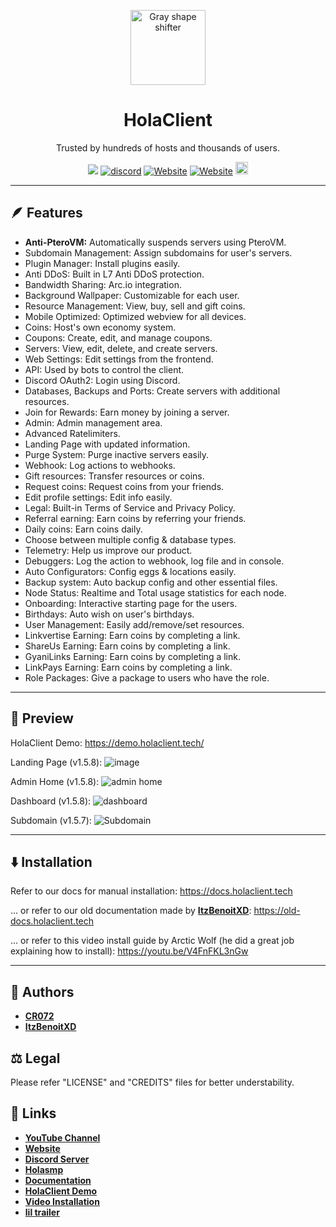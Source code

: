 <p align="center">
  <img src="https://media.discordapp.net/attachments/1082632266506850344/1108449684709703770/image.png" alt="Gray shape shifter" height="120" style="max-width: 100%;">
</p>
<h1 align="center" tabindex="-1" dir="auto">HolaClient</h1>
<p align="center" dir="auto">Trusted by hundreds of hosts and thousands of users.</p>
<p align="center">
  <a><img src="https://img.shields.io/github/downloads/HolaClient/HolaClient/total?color=blue&label=Downloads"/></a>
  <a href="https://discord.gg/CvqRH9TrYK"><img src="https://img.shields.io/discord/1038719273658499072?color=blue&label=Discord&logo=HolaClient&logoColor=blue" alt="discord" /></a>
  <a href="https://holaclient.tech/docs"><img alt="Website" src="https://img.shields.io/website?down_color=lightred&down_message=Offline&label=Docs&up_color=blue&up_message=Online&url=https://holaclient.tech/docs"></a>
    <a href="https://demo.holaclient.tech"><img alt="Website" src="https://img.shields.io/website?down_color=lightred&down_message=Offline&label=Demo&up_color=blue&up_message=Online&url=https://demo.holaclient.tech"></a>
  <a  href="https://github.com/CR072/HolaClient/stargazers"><img src="https://img.shields.io/github/stars/HolaClient/HolaClient?label=Stars %E2%AD%90" height="20"/></a>
</p>

---

## 🪶 Features
- **Anti-PteroVM:** Automatically suspends servers using PteroVM.
- Subdomain Management: Assign subdomains for user's servers.
- Plugin Manager: Install plugins easily.
- Anti DDoS: Built in L7 Anti DDoS protection.
- Bandwidth Sharing: Arc.io integration.
- Background Wallpaper: Customizable for each user.
- Resource Management: View, buy, sell and gift coins.
- Mobile Optimized: Optimized webview for all devices.
- Coins: Host's own economy system.
- Coupons: Create, edit, and manage coupons.
- Servers: View, edit, delete, and create servers.
- Web Settings: Edit settings from the frontend.
- API: Used by bots to control the client.
- Discord OAuth2: Login using Discord.
- Databases, Backups and Ports: Create servers with additional resources.
- Join for Rewards: Earn money by joining a server.
- Admin: Admin management area.
- Advanced Ratelimiters.
- Landing Page with updated information.
- Purge System: Purge inactive servers easily.
- Webhook: Log actions to webhooks.
- Gift resources: Transfer resources or coins.
- Request coins: Request coins from your friends.
- Edit profile settings: Edit info easily.
- Legal: Built-in Terms of Service and Privacy Policy.
- Referral earning: Earn coins by referring your friends.
- Daily coins: Earn coins daily.
- Choose between multiple config & database types.
- Telemetry: Help us improve our product.
- Debuggers: Log the action to webhook, log file and in console.
- Auto Configurators: Config eggs & locations easily.
- Backup system: Auto backup config and other essential files.
- Node Status: Realtime and Total usage statistics for each node.
- Onboarding: Interactive starting page for the users.
- Birthdays: Auto wish on user's birthdays.
- User Management: Easily add/remove/set resources.
- Linkvertise Earning: Earn coins by completing a link.
- ShareUs Earning: Earn coins by completing a link.
- GyaniLinks Earning: Earn coins by completing a link.
- LinkPays Earning: Earn coins by completing a link.
- Role Packages: Give a package to users who have the role.
---


## 👀 Preview
HolaClient Demo: https://demo.holaclient.tech/

Landing Page (v1.5.8):
![image](https://github.com/HolaClient/HolaClient/assets/102372274/f9cecf3f-5e88-404c-8c8f-49c8c9f0275a)

Admin Home (v1.5.8):
![admin home](https://media.discordapp.net/attachments/1108054221456146534/1150167629726765126/image.png)

Dashboard (v1.5.8):
![dashboard](https://media.discordapp.net/attachments/1108054221456146534/1150167633472258099/image.png)

Subdomain (v1.5.7):
![Subdomain](https://github.com/HolaClient/HolaClient/assets/102372274/6db15761-a9a5-4c69-95d8-df6020696b37)

---

## ⬇️ Installation
Refer to our docs for manual installation: https://docs.holaclient.tech

... or refer to our old documentation made by [**ItzBenoitXD**](https://github.com/ItzBenoitXD): https://old-docs.holaclient.tech

... or refer to this video install guide by Arctic Wolf (he did a great job explaining how to install): https://youtu.be/V4FnFKL3nGw
    
---

## 📝 Authors
- [**CR072**](https://github.com/CR072)
- [**ItzBenoitXD**](https://github.com/ItzBenoitXD)
    
## ⚖️  Legal
Please refer "LICENSE" and "CREDITS" files for better understability.

## 🔗 Links
- [**YouTube Channel**](https://youtube.com/@holallc)
- [**Website**](https://holaclient.tech)
- [**Discord Server**](https://discord.gg/ne8JwpGpX3)
- [**Holasmp**](https://discord.gg/Dms5dsmVAs)
- [**Documentation**](https://docs.holaclient.tech)
- [**HolaClient Demo**](https://demo.holaclient.tech)
- [**Video Installation**](https://youtu.be/V4FnFKL3nGw)
- [**lil trailer**](https://www.youtube.com/watch?v=66-wZzYsb-w&pp=ygUKaG9sYWNsaWVudA%3D%3D)
